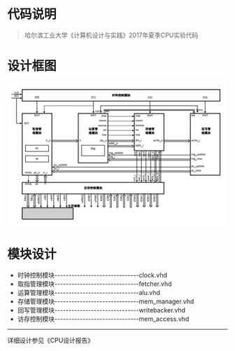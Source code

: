 # 代码说明

> 哈尔滨工业大学《计算机设计与实践》2017年夏季CPU实验代码  

# 设计框图  
![设计框图](picture.jpg)  

# 模块设计
* 时钟控制模块------------------------------clock.vhd  
* 取指管理模块------------------------------fetcher.vhd  
* 运算管理模块------------------------------alu.vhd  
* 存储管理模块------------------------------mem_manager.vhd  
* 回写管理模块------------------------------writebacker.vhd  
* 访存控制模块------------------------------mem_access.vhd  

---
详细设计参见《CPU设计报告》